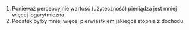 1.  Ponieważ percepcyjnie wartość (użyteczność) pieniądza jest mniej więcej logarytmiczna
2.  Podatek byłby mniej więcej pierwiastkiem jakiegoś stopnia z dochodu
